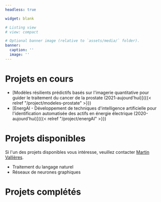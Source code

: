 ```yaml
---
headless: true

widget: blank

# Listing view
# view: compact

# Optional banner image (relative to `assets/media/` folder).
banner:
  caption: ''
  image: ''
---
```


# Projets en cours
- [Modèles résilients prédictifs basés sur l'imagerie quantitative pour guider le traitement du cancer de la prostate (2021-aujourd'hui)]({{< relref "/project/modeles-prostate" >}})
- [EnergAI - Développement de techniques d'intelligence artificielle pour l'identification automatisée des actifs en énergie électrique (2020-aujourd'hui)]({{< relref "/project/energAI" >}})


# Projets disponibles

Si l'un des projets disponibles vous intéresse, veuillez contacter 
[Martin Vallières](mailto:Martin.Vallieres@usherbrooke.ca).

- Traitement du langage naturel
- Réseaux de neurones graphiques

# Projets complétés
